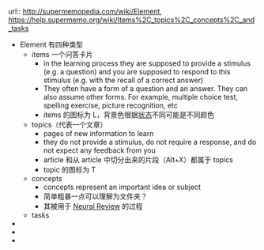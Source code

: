url:: http://supermemopedia.com/wiki/Element, https://help.supermemo.org/wiki/Items%2C_topics%2C_concepts%2C_and_tasks

- Element 有四种类型
	- items 一个问答卡片
		- in the learning process they are supposed to provide a stimulus (e.g. a question) and you are supposed to respond to this stimulus (e.g. with the recall of a correct answer)
		- They often have a form of a question and an answer. They can also assume other forms. For example, multiple choice test, spelling exercise, picture recognition, etc
		- items 的图标为 L，背景色根据[状态]([[SuperMemo/Status]])不同可能是不同颜色
	- topics（代表一个文章）
		- pages of new information to learn
		- they do not provide a stimulus, do not require a response, and do not expect any feedback from you
		- article 和从 article 中切分出来的片段（Alt+X）都属于 topics
		- topic 的图标为 T
	- concepts
		- concepts represent an important idea or subject
		- 简单粗暴一点可以理解为文件夹？
		- 其被用于 [Neural Review](((622ecc8c-1fc8-4c58-81bf-9f351de7a1ea))) 的过程
	- tasks
-
-
-